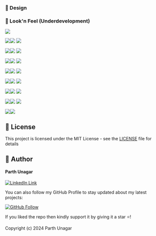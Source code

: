 
### 🎨 Design
### 👀 Look'n Feel (Underdevelopment)
<img src="https://github.com/parthunagar/woocom/blob/main/assets/images/screenshot/woocom_banner1.png">

<img src="https://github.com/parthunagar/woocom/blob/main/assets/images/screenshot/1.png"><img src="https://github.com/parthunagar/woocom/blob/main/assets/images/screenshot/2.png">
<img src="https://github.com/parthunagar/woocom/blob/main/assets/images/screenshot/3.png">

<img src="https://github.com/parthunagar/woocom/blob/main/assets/images/screenshot/4.png"><img src="https://github.com/parthunagar/woocom/blob/main/assets/images/screenshot/5.png">
<img src="https://github.com/parthunagar/woocom/blob/main/assets/images/screenshot/6.png">

<img src="https://github.com/parthunagar/woocom/blob/main/assets/images/screenshot/7.png"><img src="https://github.com/parthunagar/woocom/blob/main/assets/images/screenshot/8.png">
<img src="https://github.com/parthunagar/woocom/blob/main/assets/images/screenshot/9.png">

<img src="https://github.com/parthunagar/woocom/blob/main/assets/images/screenshot/10.png"><img src="https://github.com/parthunagar/woocom/blob/main/assets/images/screenshot/11.png">
<img src="https://github.com/parthunagar/woocom/blob/main/assets/images/screenshot/12.png">

<img src="https://github.com/parthunagar/woocom/blob/main/assets/images/screenshot/13.png"><img src="https://github.com/parthunagar/woocom/blob/main/assets/images/screenshot/14.png">
<img src="https://github.com/parthunagar/woocom/blob/main/assets/images/screenshot/15.png">

<img src="https://github.com/parthunagar/woocom/blob/main/assets/images/screenshot/16.png"><img src="https://github.com/parthunagar/woocom/blob/main/assets/images/screenshot/17.png">
<img src="https://github.com/parthunagar/woocom/blob/main/assets/images/screenshot/18.png">

<img src="https://github.com/parthunagar/woocom/blob/main/assets/images/screenshot/19.png"><img src="https://github.com/parthunagar/woocom/blob/main/assets/images/screenshot/20.png">
<img src="https://github.com/parthunagar/woocom/blob/main/assets/images/screenshot/21.png">

<img src="https://github.com/parthunagar/woocom/blob/main/assets/images/screenshot/22.png"><img src="https://github.com/parthunagar/woocom/blob/main/assets/images/screenshot/23.png">




## 🔑 License
This project is licensed under the MIT License - see the [LICENSE](LICENSE.md) file for details

## 🧑 Author

#### Parth Unagar
[![LinkedIn Link](https://img.shields.io/badge/Connect-Unagar-blue.svg?logo=linkedin&longCache=true&style=social&label=Connect
)](https://www.linkedin.com/in/parth-unagar-154a88166/)

You can also follow my GitHub Profile to stay updated about my latest projects:

[![GitHub Follow](https://img.shields.io/badge/Connect-Unagar-blue.svg?logo=Github&longCache=true&style=social&label=Follow)](https://github.com/parthunagar)

If you liked the repo then kindly support it by giving it a star ⭐!

Copyright (c) 2024 Parth Unagar